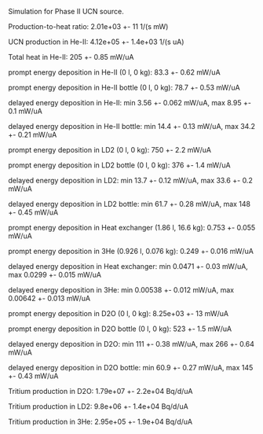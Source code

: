 Simulation for Phase II UCN source.

Production-to-heat ratio:
2.01e+03 +- 11 1/(s mW)

UCN production in He-II:
4.12e+05 +- 1.4e+03 1/(s uA)

Total heat in He-II:
205 +- 0.85 mW/uA

prompt energy deposition in He-II (0 l, 0 kg):
83.3 +- 0.62 mW/uA

prompt energy deposition in He-II bottle (0 l, 0 kg):
78.7 +- 0.53 mW/uA

delayed energy deposition in He-II:
min 3.56 +- 0.062 mW/uA, max 8.95 +- 0.1 mW/uA

delayed energy deposition in He-II bottle:
min 14.4 +- 0.13 mW/uA, max 34.2 +- 0.21 mW/uA

prompt energy deposition in LD2 (0 l, 0 kg):
750 +- 2.2 mW/uA

prompt energy deposition in LD2 bottle (0 l, 0 kg):
376 +- 1.4 mW/uA

delayed energy deposition in LD2:
min 13.7 +- 0.12 mW/uA, max 33.6 +- 0.2 mW/uA

delayed energy deposition in LD2 bottle:
min 61.7 +- 0.28 mW/uA, max 148 +- 0.45 mW/uA

prompt energy deposition in Heat exchanger (1.86 l, 16.6 kg):
0.753 +- 0.055 mW/uA

prompt energy deposition in 3He (0.926 l, 0.076 kg):
0.249 +- 0.016 mW/uA

delayed energy deposition in Heat exchanger:
min 0.0471 +- 0.03 mW/uA, max 0.0299 +- 0.015 mW/uA

delayed energy deposition in 3He:
min 0.00538 +- 0.012 mW/uA, max 0.00642 +- 0.013 mW/uA

prompt energy deposition in D2O (0 l, 0 kg):
8.25e+03 +- 13 mW/uA

prompt energy deposition in D2O bottle (0 l, 0 kg):
523 +- 1.5 mW/uA

delayed energy deposition in D2O:
min 111 +- 0.38 mW/uA, max 266 +- 0.64 mW/uA

delayed energy deposition in D2O bottle:
min 60.9 +- 0.27 mW/uA, max 145 +- 0.43 mW/uA

Tritium production in D2O:
1.79e+07 +- 2.2e+04 Bq/d/uA

Tritium production in LD2:
9.8e+06 +- 1.4e+04 Bq/d/uA

Tritium production in 3He:
2.95e+05 +- 1.9e+04 Bq/d/uA

